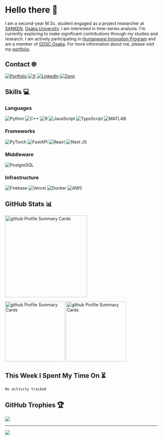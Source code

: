 # Hello there 👋
I am a second-year M.Sc. student engaged as a project researcher at <a href="https://www.sanken.osaka-u.ac.jp/en/" target="_blank">SANKEN</a>, <a href="https://www.sanken.osaka-u.ac.jp/en/" target="_blank">Osaka University</a>. I am interested in time-series analysis. I'm currently exploring to make significant contributions through my studies and research. I am actively participating in <a href="https://www.humanware.osaka-u.ac.jp/en/" target="_blank">Humanware Innovation Program</a> and am a member of <a href="https://gdsc-osaka.jp/" target="_blank">GDSC Osaka</a>. For more information about me, please visit my <a href="https://c-naoki.vercel.app/" target="_blank">portfolio</a>.

## Contact 🌐
[![Portfolio](https://img.shields.io/badge/Portfolio-027B58?logo=CentOS)](https://c-naoki.vercel.app/)
[![X](https://img.shields.io/badge/X-black?logo=X)](https://X.com/C__Naoki)
[![LinkedIn](https://img.shields.io/badge/LinkedIn-%230A66C2.svg?logo=LinkedIn&logoColor=white)](https://www.linkedin.com/in/naoki-chihara-0a35a827a/)
[![Zenn](https://img.shields.io/badge/Zenn-3ea8ff.svg?logo=Zenn&logoColor=white)](https://zenn.dev/naoki0103)

## Skills 💻
### Languages
![Python](https://img.shields.io/badge/Python-3776AB?style=for-the-badge&logo=python&logoColor=white)
![C++](https://img.shields.io/badge/C++-00599C?style=for-the-badge&logo=c%2B%2B&logoColor=white)
![R](https://img.shields.io/badge/R-276DC3?style=for-the-badge&logo=r&logoColor=white)
![JavaScript](https://img.shields.io/badge/JavaScript-F7DF1E?style=for-the-badge&logo=javascript&logoColor=black)
![TypeScript](https://img.shields.io/badge/TypeScript-3178C6?style=for-the-badge&logo=typescript&logoColor=white)
![MATLAB](https://img.shields.io/badge/MATLAB-e16737?style=for-the-badge&logo=matlab&logoColor=white)

### Frameworks
![PyTorch](https://img.shields.io/badge/PyTorch-%23EE4C2C.svg?style=for-the-badge&logo=PyTorch&logoColor=white)
![FastAPI](https://img.shields.io/badge/FastAPI-005571?style=for-the-badge&logo=fastapi)
![React](https://img.shields.io/badge/React-20232A?style=for-the-badge&logo=react&logoColor=61DAFB)
![Next JS](https://img.shields.io/badge/Next.js-000000?style=for-the-badge&logo=next.js&logoColor=white)

### Middleware
![PostgreSQL](https://img.shields.io/badge/PostgreSQL-316192?style=for-the-badge&logo=postgresql&logoColor=white)

### Infrastructure
![Firebase](https://img.shields.io/badge/Firebase-FFCA28?style=for-the-badge&logo=firebase&logoColor=black)
![Vercel](https://img.shields.io/badge/Vercel-000000?style=for-the-badge&logo=vercel&logoColor=white)
![Docker](https://img.shields.io/badge/Docker-2496ED?style=for-the-badge&logo=docker&logoColor=white)
![AWS](https://img.shields.io/badge/AWS-232F3E?style=for-the-badge&logo=amazonaws&logoColor=white)


## GitHub Stats 📊
<span>
  <img alt="github Profile Summary Cards" height="270" src="https://github-readme-streak-stats.herokuapp.com/?user=C-Naoki&theme=onedark" />
</span>
<p>
  <span>
    <img alt="github Profile Summary Cards" height="197.5" src="https://github-readme-stats.vercel.app/api/top-langs/?username=C-Naoki&hide=jupyter%20notebook&theme=onedark" />
  </span>
  <span>
    <img alt="github Profile Summary Cards" height="197.5" src="https://github-readme-stats.vercel.app/api?username=C-Naoki&count_private=true&show_icons=true&theme=onedark" />
  </span>
</p>

## This Week I Spent My Time On ⏳

<!--START_SECTION:waka-->

```txt
No activity tracked
```

<!--END_SECTION:waka-->

## GitHub Trophies 🏆
![](https://github-trophies.vercel.app/?username=C-Naoki&theme=onedark)

---

[![](https://visitcount.itsvg.in/api?id=C-Naoki&icon=0&color=0)](https://visitcount.itsvg.in)
